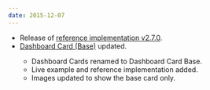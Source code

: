 ```yaml
---
date: 2015-12-07
---
```

<ul>
  <li>Release of <a href="https://github.com/patternfly/patternfly/releases/tag/v2.7.0" title="PatternFly reference implementation v2.7.0 on Github">reference implementation v2.7.0</a>.</li>
  <li><a href="{{site.baseurl}}pattern-library/dashboard/dashboard-card">Dashboard Card (Base)</a> updated.</li>
  <ul>
    <li>Dashboard Cards renamed to Dashboard Card Base.</li>
    <li>Live example and reference implementation added.</li>
    <li>Images updated to show the base card only.</li>
  </ul>
</ul>